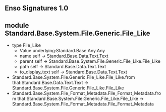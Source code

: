 ## Enso Signatures 1.0
## module Standard.Base.System.File.Generic.File_Like
- type File_Like
    - Value underlying:Standard.Base.Any.Any
    - name self -> Standard.Base.Data.Text.Text
    - parent self -> Standard.Base.System.File.Generic.File_Like.File_Like
    - path self -> Standard.Base.Data.Text.Text
    - to_display_text self -> Standard.Base.Data.Text.Text
- Standard.Base.System.File.Generic.File_Like.File_Like.from that:Standard.Base.Data.Text.Text -> Standard.Base.System.File.Generic.File_Like.File_Like
- Standard.Base.System.File_Format_Metadata.File_Format_Metadata.from that:Standard.Base.System.File.Generic.File_Like.File_Like -> Standard.Base.System.File_Format_Metadata.File_Format_Metadata
